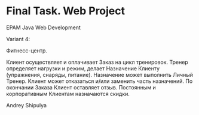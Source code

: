 # Final Task. Web Project

EPAM Java Web Development

Variant 4:

Фитнесс-центр.

Клиент осуществляет и оплачивает Заказ на цикл тренировок. Тренер определяет нагрузки и режим, делает Назначение Клиенту (упражнения, снаряды, питание). Назначение может выполнить Личный Тренер. Клиент может отказаться и/или заменить часть назначений. По окончании Заказа Клиент оставляет отзыв. Постоянным и корпоративным Клиентам назначаются скидки.

Andrey Shipulya